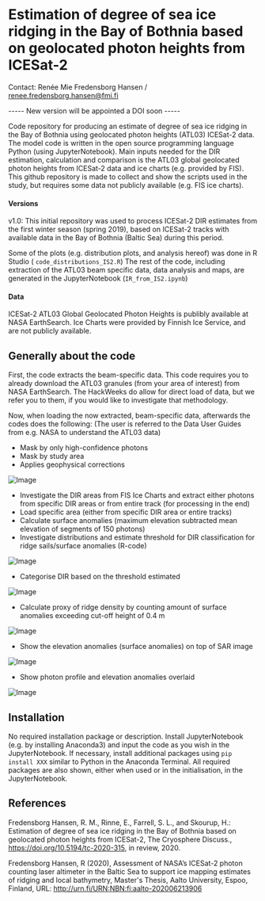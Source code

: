 # Estimation of degree of sea ice ridging in the Bay of Bothnia based on geolocated photon heights from ICESat-2
Contact: Renée Mie Fredensborg Hansen / renee.fredensborg.hansen@fmi.fi 

----- New version will be appointed a DOI soon ----- 

Code repository for producing an estimate of degree of sea ice ridging in the Bay of Bothnia using geolocated photon heights (ATL03) ICESat-2 data. The model code is written in the open source programming language Python (using JupyterNotebook). Main inputs needed for the DIR estimation, calculation and comparison is the ATL03 global geolocated photon heights from ICESat-2 data and ice charts (e.g. provided by FIS). This github repository is made to collect and show the scripts used in the study, but requires some data not publicly available (e.g. FIS ice charts). 

#### Versions 
v1.0: This initial repository was used to process ICESat-2 DIR estimates from the first winter season (spring 2019), based on ICESat-2 tracks with available data in the Bay of Bothnia (Baltic Sea) during this period. 

Some of the plots (e.g. distribution plots, and analysis hereof) was done in R Studio ( ```code_distributions_IS2.R```)
The rest of the code, including extraction of the ATL03 beam specific data, data analysis and maps, are generated in the JupyterNotebook (```IR_from_IS2.ipynb```)

#### Data 
ICESat-2 ATL03 Global Geolocated Photon Heights is publibly available at NASA EarthSearch. 
Ice Charts were provided by Finnish Ice Service, and are not publicly available. 

## Generally about the code 
First, the code extracts the beam-specific data. This code requires you to already download the ATL03 granules (from your area of interest) from NASA EarthSearch. The HackWeeks do allow for direct load of data, but we refer you to them, if you would like to investigate that methodology. 

Now, when loading the now extracted, beam-specific data, afterwards the codes does the following: (The user is referred to the Data User Guides from e.g. NASA to understand the ATL03 data)
* Mask by only high-confidence photons
* Mask by study area 
* Applies geophysical corrections

![Image](https://github.com/reneefredensborg/DIR-from-IS2-/blob/main/Figures/MSS_geophys_corr.png)
* Investigate the DIR areas from FIS Ice Charts and extract either photons from specific DIR areas or from entire track (for processing in the end)
* Load specific area (either from specific DIR area or entire tracks)
* Calculate surface anomalies (maximum elevation subtracted mean elevation of segments of 150 photons)
* Investigate distributions and estimate threshold for DIR classification for ridge sails/surface anomalies (R-code)

![Image](https://github.com/reneefredensborg/DIR-from-IS2-/blob/main/Figures/distr_IS2.png)

* Categorise DIR based on the threshold estimated 

![Image](https://github.com/reneefredensborg/DIR-from-IS2-/blob/main/Figures/distr_total.jpg)

* Calculate proxy of ridge density by counting amount of surface anomalies exceeding cut-off height of 0.4 m

![Image](https://github.com/reneefredensborg/DIR-from-IS2-/blob/main/Figures/distr_counts.jpg)

* Show the elevation anomalies (surface anomalies) on top of SAR image

![Image](https://github.com/reneefredensborg/DIR-from-IS2-/blob/main/Figures/SAR.png)

* Show photon profile and elevation anomalies overlaid 

![Image](https://github.com/reneefredensborg/DIR-from-IS2-/blob/main/Figures/photon_profile.png)


## Installation 
No required installation package or description. Install JupyterNotebook (e.g. by installing Anaconda3) and input the code as you wish in the JupyterNotebook. If necessary, install additional packages using ```pip install XXX``` similar to Python in the Anaconda Terminal. All required packages are also shown, either when used or in the initialisation, in the JupyterNotebook. 

## References 
Fredensborg Hansen, R. M., Rinne, E., Farrell, S. L., and Skourup, H.: Estimation of degree of sea ice ridging in the Bay of Bothnia based on geolocated photon heights from ICESat-2, The Cryosphere Discuss., https://doi.org/10.5194/tc-2020-315, in review, 2020.

Fredensborg Hansen, R (2020), Assessment of NASA’s ICESat-2 photon counting laser altimeter in the Baltic Sea to support ice mapping estimates of ridging and local bathymetry, Master's Thesis, Aalto University, Espoo, Finland, URL: http://urn.fi/URN:NBN:fi:aalto-202006213906
